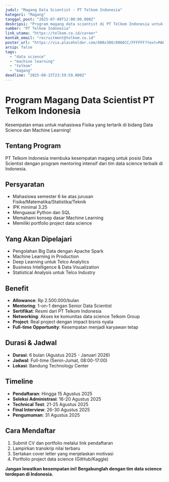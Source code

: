 ```yaml
---
judul: "Magang Data Scientist - PT Telkom Indonesia"
kategori: "Magang"
tanggal_post: "2025-07-09T12:00:00.000Z"
deskripsi: "Program magang data scientist di PT Telkom Indonesia untuk mahasiswa tingkat akhir"
sumber: "PT Telkom Indonesia"
link_utama: "https://telkom.co.id/career"
kontak_email: "recruitment@telkom.co.id"
poster_url: "https://via.placeholder.com/400x300/0066CC/FFFFFF?text=MAGANG+TELKOM"
arsip: false
tags:
  - "data science"
  - "machine learning"
  - "telkom"
  - "magang"
deadline: "2025-08-15T23:59:59.000Z"
---
```


# Program Magang Data Scientist PT Telkom Indonesia

Kesempatan emas untuk mahasiswa Fisika yang tertarik di bidang Data Science dan Machine Learning!

## Tentang Program

PT Telkom Indonesia membuka kesempatan magang untuk posisi Data Scientist dengan program mentoring intensif dari tim data science terbaik di Indonesia.

## Persyaratan

- Mahasiswa semester 6 ke atas jurusan Fisika/Matematika/Statistika/Teknik
- IPK minimal 3.25
- Menguasai Python dan SQL
- Memahami konsep dasar Machine Learning
- Memiliki portfolio project data science

## Yang Akan Dipelajari

- Pengolahan Big Data dengan Apache Spark
- Machine Learning in Production
- Deep Learning untuk Telco Analytics
- Business Intelligence & Data Visualization
- Statistical Analysis untuk Telco Industry

## Benefit

- **Allowance**: Rp 2.500.000/bulan
- **Mentoring**: 1-on-1 dengan Senior Data Scientist
- **Sertifikat**: Resmi dari PT Telkom Indonesia
- **Networking**: Akses ke komunitas data science Telkom Group
- **Project**: Real project dengan impact bisnis nyata
- **Full-time Opportunity**: Kesempatan menjadi karyawan tetap

## Durasi & Jadwal

- **Durasi**: 6 bulan (Agustus 2025 - Januari 2026)
- **Jadwal**: Full-time (Senin-Jumat, 08:00-17:00)
- **Lokasi**: Bandung Technology Center

## Timeline

- **Pendaftaran**: Hingga 15 Agustus 2025
- **Seleksi Administrasi**: 16-20 Agustus 2025
- **Technical Test**: 21-25 Agustus 2025
- **Final Interview**: 26-30 Agustus 2025
- **Pengumuman**: 31 Agustus 2025

## Cara Mendaftar

1. Submit CV dan portfolio melalui link pendaftaran
2. Lampirkan transkrip nilai terbaru
3. Sertakan cover letter yang menjelaskan motivasi
4. Portfolio project data science (GitHub/Kaggle)

**Jangan lewatkan kesempatan ini! Bergabunglah dengan tim data science terdepan di Indonesia.**
